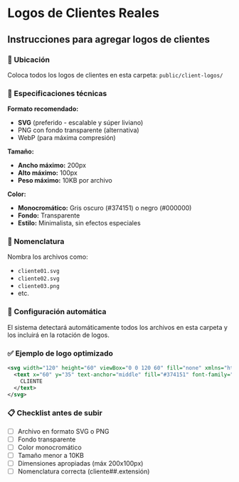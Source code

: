 # Logos de Clientes Reales

## Instrucciones para agregar logos de clientes

### 📁 Ubicación
Coloca todos los logos de clientes en esta carpeta: `public/client-logos/`

### 📏 Especificaciones técnicas

**Formato recomendado:**
- **SVG** (preferido - escalable y súper liviano)
- PNG con fondo transparente (alternativa)
- WebP (para máxima compresión)

**Tamaño:**
- **Ancho máximo:** 200px
- **Alto máximo:** 100px
- **Peso máximo:** 10KB por archivo

**Color:**
- **Monocromático:** Gris oscuro (#374151) o negro (#000000)
- **Fondo:** Transparente
- **Estilo:** Minimalista, sin efectos especiales

### 📝 Nomenclatura
Nombra los archivos como:
- `cliente01.svg`
- `cliente02.svg`
- `cliente03.png`
- etc.

### 🔧 Configuración automática
El sistema detectará automáticamente todos los archivos en esta carpeta y los incluirá en la rotación de logos.

### ✅ Ejemplo de logo optimizado
```svg
<svg width="120" height="60" viewBox="0 0 120 60" fill="none" xmlns="http://www.w3.org/2000/svg">
  <text x="60" y="35" text-anchor="middle" fill="#374151" font-family="Arial, sans-serif" font-size="16" font-weight="bold">
    CLIENTE
  </text>
</svg>
```

### 📋 Checklist antes de subir
- [ ] Archivo en formato SVG o PNG
- [ ] Fondo transparente
- [ ] Color monocromático
- [ ] Tamaño menor a 10KB
- [ ] Dimensiones apropiadas (máx 200x100px)
- [ ] Nomenclatura correcta (cliente##.extensión)